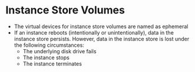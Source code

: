 # Instance Store Volumes

* The virtual devices for instance store volumes are named as ephemeral
* If an instance reboots \(intentionally or unintentionally\), data in the instance store persists. However, data in the instance store is lost under the following circumstances:
  * The underlying disk drive fails
  * The instance stops
  * The instance terminates

